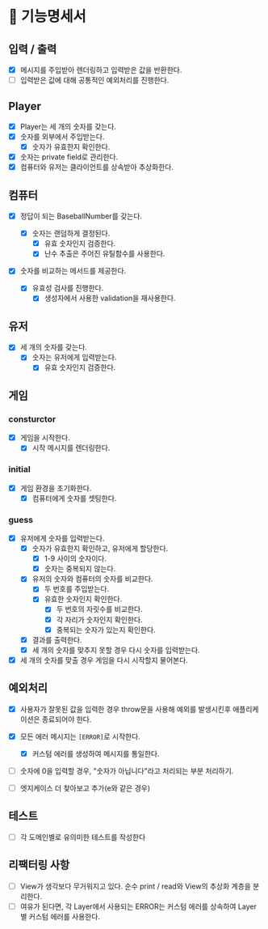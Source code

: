 # 🚀 기능명세서

## 입력 / 출력

- [x] 메시지를 주입받아 렌더링하고 입력받은 값을 반환한다.
- [ ] 입력받은 값에 대해 공통적인 예외처리를 진행한다.

## Player

- [x] Player는 세 개의 숫자를 갖는다.
- [x] 숫자를 외부에서 주입받는다.
  - [x] 숫자가 유효한지 확인한다.
- [x] 숫자는 private field로 관리한다.
- [x] 컴퓨터와 유저는 클라이언트를 상속받아 추상화한다.

## 컴퓨터

- [x] 정답이 되는 BaseballNumber를 갖는다.

  - [x] 숫자는 랜덤하게 결정된다.
    - [x] 유효 숫자인지 검증한다.
    - [x] 난수 추출은 주어진 유틸함수를 사용한다.

- [x] 숫자를 비교하는 메서드를 제공한다.
  - [x] 유효성 검사를 진행한다.
    - [x] 생성자에서 사용한 validation을 재사용한다.

## 유저

- [x] 세 개의 숫자를 갖는다.
  - [x] 숫자는 유저에게 입력받는다.
    - [x] 유효 숫자인지 검증한다.

## 게임

### consturctor

- [x] 게임을 시작한다.
  - [x] 시작 메시지를 렌더링한다.

### initial

- [x] 게임 환경을 초기화한다.
  - [x] 컴퓨터에게 숫자를 셋팅한다.

### guess

- [x] 유저에게 숫자를 입력받는다.
  - [x] 숫자가 유효한지 확인하고, 유저에게 할당한다.
    - [x] 1-9 사이의 숫자이다.
    - [x] 숫자는 중복되지 않는다.
  - [x] 유저의 숫자와 컴퓨터의 숫자를 비교한다.
    - [x] 두 번호를 주입받는다.
    - [x] 유효한 숫자인지 확인한다.
      - [x] 두 번호의 자릿수를 비교한다.
      - [x] 각 자리가 숫자인지 확인한다.
      - [x] 중복되는 숫자가 있는지 확인한다.
  - [x] 결과를 출력한다.
  - [x] 세 개의 숫자를 맞추지 못할 경우 다시 숫자를 입력받는다.
- [x] 세 개의 숫자를 맞출 경우 게임을 다시 시작할지 물어본다.

## 예외처리

- [x] 사용자가 잘못된 값을 입력한 경우 throw문을 사용해 예외를 발생시킨후 애플리케이션은 종료되어야 한다.

- [x] 모든 에러 메시지는 `[ERROR]`로 시작한다.

  - [x] 커스텀 에러를 생성하여 메시지를 통일한다.

- [ ] 숫자에 0을 입력할 경우, "숫자가 아닙니다"라고 처리되는 부분 처리하기.
- [ ] 엣지케이스 더 찾아보고 추가(e와 같은 경우)

## 테스트

- [ ] 각 도메인별로 유의미한 테스트를 작성한다

## 리팩터링 사항

- [ ] View가 생각보다 무거워지고 있다. 순수 print / read와 View의 추상화 계층을 분리한다.
- [ ] 여유가 된다면, 각 Layer에서 사용되는 ERROR는 커스텀 에러를 상속하여 Layer별 커스텀 에러를 사용한다.
